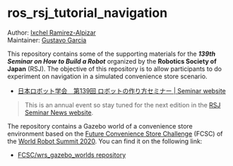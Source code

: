 # ros_rsj_tutorial_navigation

Author: [Ixchel Ramirez-Alpizar](https://github.com/igra9)  
Maintainer: [Gustavo Garcia](https://github.com/garcia-g)

This repository contains some of the supporting materials for the ***139th Seminar on How to Build a Robot*** organized by the **Robotics Society of Japan** (RSJ). The objective of this repository is to allow participants to do experiment on navigation in a simulated convenience store scenario.

- [日本ロボット学会　第139回 ロボットの作り方セミナー | Seminar website](https://garcia-g.github.io/ros_rsj_tutorial/)
> This is an annual event so stay tuned for the next edition in the [RSJ Seminar News website](https://www.rsj.or.jp/event/seminar/news/).

The repository contains a Gazebo world of a convenience store environment based on the [Future Convenience Store Challenge](https://f-csc.org/) (FCSC) of the [World Robot Summit 2020](https://wrs.nedo.go.jp/en/). You can find it on the following link:
- [FCSC/wrs_gazebo_worlds repository](https://github.com/FCSC/wrs_gazebo_worlds)
